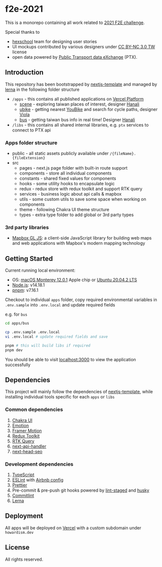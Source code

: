 # f2e-2021

This is a monorepo containing all work related to [2021 F2E challenge](https://2021.thef2e.com/).

Special thanks to

- [hexschool](https://www.hexschool.com) team for designing user stories
- UI mockups contributed by various designers under [CC BY-NC 3.0 TW](https://creativecommons.org/licenses/by-nc/3.0/tw/deed.en) license
- open data powered by [Public Transport data eXchange](https://ptx.transportdata.tw/PTX/) (PTX).

## Introduction

This repository has been bootstrapped by [nextjs-template](https://github.com/Howard86/nextjs-template) and managed by [lerna](https://lerna.js.org) in the following folder structure

- `/apps` - this contains all published applications on [Vercel Platform](https://vercel.com)
  - [scene](https://taiwan-scene.howardism.dev) - exploring taiwan places of interest, designer [Hanali](https://www.behance.net/cfc5cf51)
  - [ubike](https://ubike.howardism.dev) - getting nearest [YouBike](https://ntpc.youbike.com.tw/home) and search for cycle paths, designer [Viola](https://www.linkedin.com/in/violaleeee)
  - [bus](https://bus.howardism.dev) - getting taiwan bus info in real time! Designer [Hanali](https://www.behance.net/cfc5cf51)
- `/libs` - this contains all shared internal libraries, e.g. `ptx` services to connect to PTX api

### Apps folder structure

- public - all static assets publicly available under `/{fileName}.{fileExtension}`
- src
  - pages - next.js page folder with built-in route support
  - components - store all individual components
  - constants - shared fixed values for components
  - hooks - some utility hooks to encapsulate logic
  - redux - redux store with redux toolkit and support RTK query
  - services - business logic about api calls & mapbox
  - utils - some custom utils to save some space when working on components
  - theme - following Chakra UI theme structure
  - types - extra type folder to add global or 3rd party types

### 3rd party libraries

- [Mapbox GL JS](https://docs.mapbox.com/mapbox-gl-js/guides/): a client-side JavaScript library for building web maps and web applications with Mapbox's modern mapping technology

## Getting Started

Current running local environment:

- OS: [macOS Monterey 12.0.1](https://www.apple.com/macos/monterey/) Apple chip or [Ubuntu 20.04.2 LTS](https://ubuntu.com)
- [Node.js](https://nodejs.org/en/): v14.18.1
- [pnpm](https://yarnpkg.com): v7.16.1

Checkout to individual `apps` folder, copy required environmental variables in `.env.sample` into `.env.local` and update required fields

e.g. for `bus`

```bash
cd apps/bus

cp .env.sample .env.local
vi .env.local # update required fields and save

pnpm # this will build libs if required
pnpm dev
```

You should be able to visit [localhost:3000](http://localhost:3000) to view the application successfully

## Dependencies

This project will mainly follow the dependencies of [nextjs-template](https://github.com/Howard86/nextjs-template), while installing individual tools specific for each `apps` or `libs`

### Common dependencies

1. [Chakra UI](https://chakra-ui.com)
2. [Emotion](https://emotion.sh)
3. [Framer Motion](https://www.framer.com/motion/)
4. [Redux Toolkit](https://redux-toolkit.js.org)
5. [RTK Query](https://redux-toolkit.js.org/rtk-query/overview)
6. [next-api-handler](https://github.com/Howard86/next-api-handler)
7. [next-head-seo](https://github.com/catnose99/next-head-seo)

### Development dependencies

1. [TypeScript](https://www.typescriptlang.org/)
2. [ESLint](https://eslint.org/) with [Airbnb config](https://github.com/iamturns/eslint-config-airbnb-typescript)
3. [Prettier](https://prettier.io/)
4. Pre-commit & pre-push git hooks powered by [lint-staged](https://github.com/okonet/lint-staged) and [husky](https://typicode.github.io/husky/#/)
5. [Commitlint](https://commitlint.js.org/#/)
6. [Lerna](https://lerna.js.org)

## Deployment

All apps will be deployed on [Vercel](https://vercel.com) with a custom subdomain under `howardism.dev`

## License

All rights reserved.
